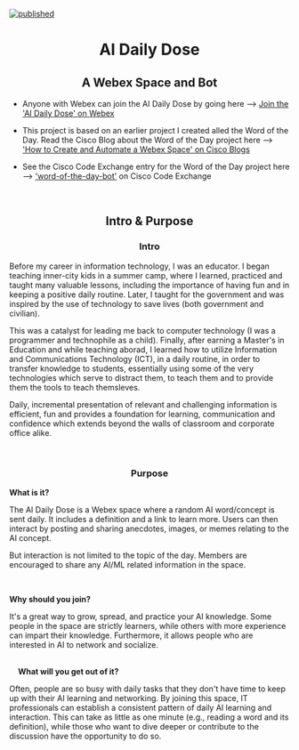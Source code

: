 [![published](https://static.production.devnetcloud.com/codeexchange/assets/images/devnet-published.svg)](https://developer.cisco.com/codeexchange/github/repo/xanderstevenson/word-of-the-day-bot)

<h1 align="center">AI Daily Dose</h1>
<p align="center"><h2 align="center">A Webex Space and Bot</h2></p>
<ul>
<li><p align="left">Anyone with Webex can join the AI Daily Dose by going here --> <a href='https://eurl.io/#vPEHI7XF1 '>Join the 'AI Daily Dose' on Webex</a></p></li>

<li><p align="left">This project is based on an earlier project I created alled the Word of the Day. Read the Cisco Blog about the Word of the Day project here --> <a href='https://blogs.cisco.com/developer/automatewebexspace01'>'How to Create and Automate a Webex Space' on Cisco Blogs</a></p></li>

<li><p align="left">See the Cisco Code Exchange entry for the Word of the Day project here --> <a href='https://developer.cisco.com/codeexchange/github/repo/xanderstevenson/word-of-the-day-bot'>'word-of-the-day-bot'</a> on Cisco Code Exchange</p>


  </li>
</ul>


<br>

<h2 align="center">Intro & Purpose</h2>
<h3 align="center">Intro</h3>


Before my career in information technology, I was an educator. I began teaching inner-city kids in a summer camp, where I learned, practiced and taught many valuable lessons, including the importance of having fun and in keeping a positive daily routine. Later, I taught for the government and was inspired by the use of technology to save lives (both government and civilian). 

This was a catalyst for leading me back to computer technology (I was a programmer and technophile as a child). Finally, after earning a Master's in Education and while teaching aborad, I learned how to utilize Information and Communications Technology (ICT), in a daily routine, in order to transfer knowledge to students, essentially using some of the very technologies which serve to distract them, to teach them and to provide them the tools to teach themsleves.

Daily, incremental presentation of relevant and challenging information is efficient, fun and provides a foundation for learning, communication and confidence which extends beyond the walls of classroom and corporate office alike.

<br>

<h3 align="center">Purpose</h3>

<strong>What is it?</strong>

The AI Daily Dose is a Webex space where a random AI word/concept is sent daily. It includes a definition and a link to learn more. Users can then interact by posting and sharing anecdotes, images, or memes relating to the AI concept.

But interaction is not limited to the topic of the day. Members are encouraged to share any AI/ML related information in the space.

<br>

<strong>Why should you join?</strong>

It's a great way to grow, spread, and practice your AI knowledge. Some people in the space are strictly learners, while others with more experience can impart their knowledge. Furthermore, it allows people who are interested in AI to network and socialize.

<br>
  	  
<strong>What will you get out of it?</strong>


Often, people are so busy with daily tasks that they don't have time to keep up with their AI learning and networking. By joining this space, IT professionals can establish a consistent pattern of daily AI learning and interaction. This can take as little as one minute (e.g., reading a word and its definition), while those who want to dive deeper or contribute to the discussion have the opportunity to do so.
